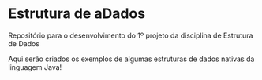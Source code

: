 # Estrutura de aDados
Repositório para o desenvolvimento do 1º projeto da disciplina de Estrutura de Dados

Aqui serão criados os exemplos de algumas estruturas de dados nativas da linguagem Java!



